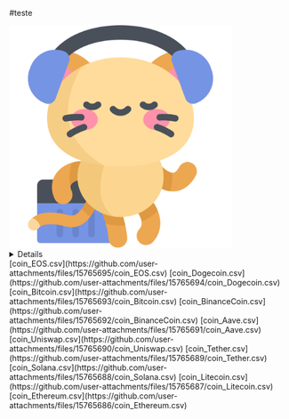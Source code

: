 #teste
 


 
<div>

 <div>
  <img src='animatedkitty.svg' width='400' />
 </div>
 
  <source media="(prefers-color-scheme: dark)" srcset="https://user-images.githubusercontent.com/25423296/163456776-7f95b81a-f1ed-45f7-b7ab-8fa810d529fa.png">

<div>
<details>

 <img src='animatedkitty.svg' width='400' />

</details>

 
</div>


 
</div>
[coin_EOS.csv](https://github.com/user-attachments/files/15765695/coin_EOS.csv)
[coin_Dogecoin.csv](https://github.com/user-attachments/files/15765694/coin_Dogecoin.csv)
[coin_Bitcoin.csv](https://github.com/user-attachments/files/15765693/coin_Bitcoin.csv)
[coin_BinanceCoin.csv](https://github.com/user-attachments/files/15765692/coin_BinanceCoin.csv)
[coin_Aave.csv](https://github.com/user-attachments/files/15765691/coin_Aave.csv)
[coin_Uniswap.csv](https://github.com/user-attachments/files/15765690/coin_Uniswap.csv)
[coin_Tether.csv](https://github.com/user-attachments/files/15765689/coin_Tether.csv)
[coin_Solana.csv](https://github.com/user-attachments/files/15765688/coin_Solana.csv)
[coin_Litecoin.csv](https://github.com/user-attachments/files/15765687/coin_Litecoin.csv)
[coin_Ethereum.csv](https://github.com/user-attachments/files/15765686/coin_Ethereum.csv)
